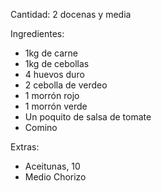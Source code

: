 Cantidad: 2 docenas y media

Ingredientes:

-   1kg de carne
-   1kg de cebollas
-   4 huevos duro
-   2 cebolla de verdeo
-   1 morrón rojo
-   1 morrón verde
-   Un poquito de salsa de tomate
-   Comino

Extras:

-   Aceitunas, 10
-   Medio Chorizo

